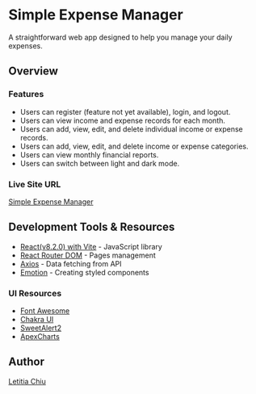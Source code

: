 # Simple Expense Manager
A straightforward web app designed to help you manage your daily expenses.

## Overview

### Features
- Users can register (feature not yet available), login, and logout.
- Users can view income and expense records for each month.
- Users can add, view, edit, and delete individual income or expense records.
- Users can add, view, edit, and delete income or expense categories.
- Users can view monthly financial reports.
- Users can switch between light and dark mode.

### Live Site URL

[Simple Expense Manager](https://letitia-chiu.github.io/simple-expense-manager)

## Development Tools & Resources
- [React(v8.2.0) with Vite](https://vitejs.dev/) - JavaScript library
- [React Router DOM](https://reactrouter.com/en/main) - Pages management
- [Axios](https://www.npmjs.com/package/axios) - Data fetching from API
- [Emotion](https://emotion.sh/docs/styled) - Creating styled components

### UI Resources
- [Font Awesome](https://fontawesome.com/icons)
- [Chakra UI](https://chakra-ui.com/)
- [SweetAlert2](https://sweetalert2.github.io/)
- [ApexCharts](https://apexcharts.com/react-chart-demos/pie-charts/simple-donut/)

## Author
[Letitia Chiu](https://github.com/letitia-chiu)
